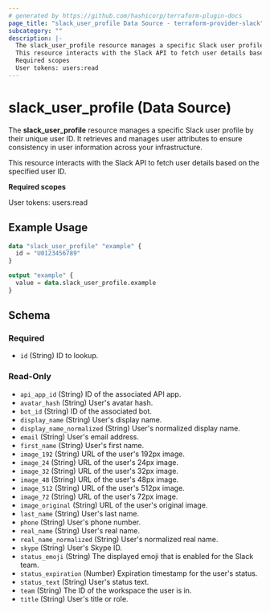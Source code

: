```yaml
---
# generated by https://github.com/hashicorp/terraform-plugin-docs
page_title: "slack_user_profile Data Source - terraform-provider-slack"
subcategory: ""
description: |-
  The slack_user_profile resource manages a specific Slack user profile by their unique user ID. It retrieves and manages user attributes to ensure consistency in user information across your infrastructure.
  This resource interacts with the Slack API to fetch user details based on the specified user ID.
  Required scopes
  User tokens: users:read
---
```


# slack_user_profile (Data Source)

The **slack_user_profile** resource manages a specific Slack user profile by their unique user ID. It retrieves and manages user attributes to ensure consistency in user information across your infrastructure.

This resource interacts with the Slack API to fetch user details based on the specified user ID.

**Required scopes**

User tokens: users:read

## Example Usage

```terraform
data "slack_user_profile" "example" {
  id = "U0123456789"
}

output "example" {
  value = data.slack_user_profile.example
}
```

<!-- schema generated by tfplugindocs -->
## Schema

### Required

- `id` (String) ID to lookup.

### Read-Only

- `api_app_id` (String) ID of the associated API app.
- `avatar_hash` (String) User's avatar hash.
- `bot_id` (String) ID of the associated bot.
- `display_name` (String) User's display name.
- `display_name_normalized` (String) User's normalized display name.
- `email` (String) User's email address.
- `first_name` (String) User's first name.
- `image_192` (String) URL of the user's 192px image.
- `image_24` (String) URL of the user's 24px image.
- `image_32` (String) URL of the user's 32px image.
- `image_48` (String) URL of the user's 48px image.
- `image_512` (String) URL of the user's 512px image.
- `image_72` (String) URL of the user's 72px image.
- `image_original` (String) URL of the user's original image.
- `last_name` (String) User's last name.
- `phone` (String) User's phone number.
- `real_name` (String) User's real name.
- `real_name_normalized` (String) User's normalized real name.
- `skype` (String) User's Skype ID.
- `status_emoji` (String) The displayed emoji that is enabled for the Slack team.
- `status_expiration` (Number) Expiration timestamp for the user's status.
- `status_text` (String) User's status text.
- `team` (String) The ID of the workspace the user is in.
- `title` (String) User's title or role.
